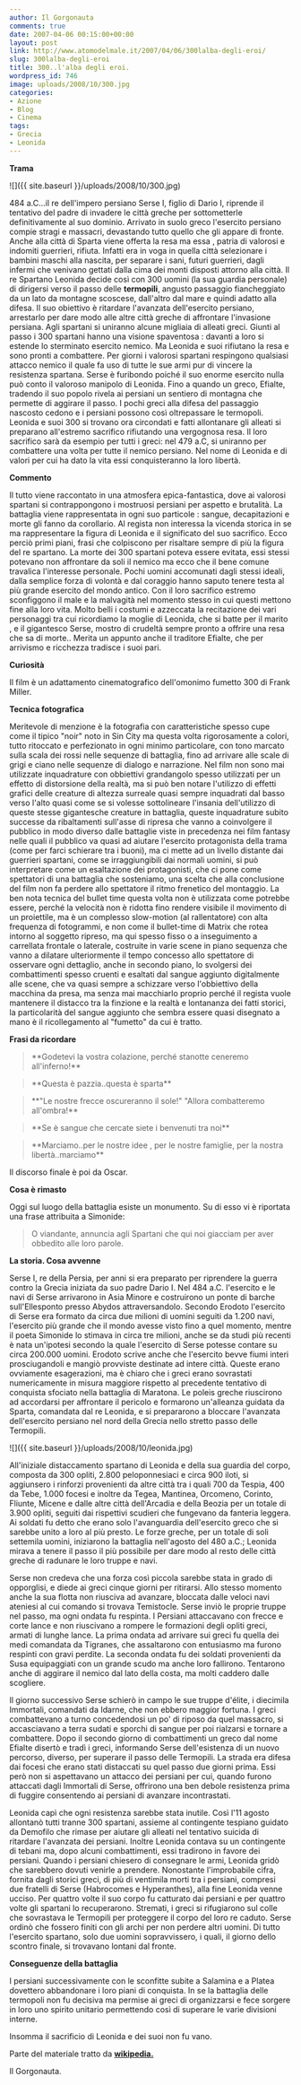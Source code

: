 ```yaml
---
author: Il Gorgonauta
comments: true
date: 2007-04-06 00:15:00+00:00
layout: post
link: http://www.atomodelmale.it/2007/04/06/300lalba-degli-eroi/
slug: 300lalba-degli-eroi
title: 300..l'alba degli eroi.
wordpress_id: 746
image: uploads/2008/10/300.jpg
categories:
- Azione
- Blog
- Cinema
tags:
- Grecia
- Leonida
---
```


**Trama**

![]({{ site.baseurl }}/uploads/2008/10/300.jpg)

484 a.C...il re dell'impero persiano Serse I, figlio di Dario I, riprende il tentativo del padre di invadere le città greche per sottometterle definitivamente al suo dominio. Arrivato in suolo greco l'esercito persiano compie stragi e massacri, devastando tutto quello che gli appare di fronte. Anche alla città di Sparta viene offerta la resa ma essa , patria di valorosi e indomiti guerrieri, rifiuta. Infatti era in voga in quella città selezionare i bambini maschi alla nascita, per separare i sani, futuri guerrieri, dagli infermi che venivano gettati dalla cima dei monti disposti attorno alla città. Il re Spartano Leonida decide così con 300 uomini (la sua guardia personale) di dirigersi verso il passo delle **termopili**, angusto passaggio fiancheggiato da un lato da montagne scoscese, dall'altro dal mare e quindi adatto alla difesa. Il suo obiettivo è ritardare l'avanzata dell'esercito persiano, arrestarlo per dare modo alle altre città greche di affrontare l'invasione persiana. Agli spartani si uniranno alcune migliaia di alleati greci. Giunti al passo i 300 spartani hanno una visione spaventosa : davanti a loro si estende lo sterminato esercito nemico. Ma Leonida e suoi rifiutano la resa e sono pronti a combattere. Per giorni i valorosi spartani respingono qualsiasi attacco nemico il quale fa uso di tutte le sue armi pur di vincere la resistenza spartana. Serse è furibondo poiché il suo enorme esercito nulla può conto il valoroso manipolo di Leonida. Fino a quando un greco, Efialte, tradendo il suo popolo rivela ai persiani un sentiero di montagna che permette di aggirare il passo. I pochi greci alla difesa del passaggio nascosto cedono e i persiani possono così oltrepassare le termopoli. Leonida e suoi 300 si trovano ora circondati e fatti allontanare gli alleati si preparano all'estremo sacrifico rifiutando una vergognosa resa. Il loro sacrifico sarà da esempio per tutti i greci: nel 479 a.C, si uniranno per combattere una volta per tutte il nemico persiano. Nel nome di Leonida e di valori per cui ha dato la vita essi conquisteranno la loro libertà.

**Commento**

Il tutto viene raccontato in una atmosfera epica-fantastica, dove ai valorosi spartani si contrappongono i mostruosi persiani per aspetto e brutalità. La battaglia viene rappresentata in ogni suo particole : sangue, decapitazioni e morte gli fanno da corollario.
Al regista non interessa la vicenda storica in se ma rappresentare la figura di Leonida e il significato del suo sacrifico. Ecco perciò primi piani, frasi che colpiscono per risaltare sempre di più la figura del re spartano.
La morte dei 300 spartani poteva essere evitata, essi stessi potevano non affrontare da soli il nemico ma ecco che il bene comune travalica l'interesse personale.
Pochi uomini accomunati dagli stessi ideali, dalla semplice forza di volontà e dal coraggio hanno saputo tenere testa al più grande esercito del mondo antico.
Con il loro sacrifico estremo sconfiggono il male e la malvagità nel momento stesso in cui questi mettono fine alla loro vita.
Molto belli i costumi e azzeccata la recitazione dei vari personaggi tra cui ricordiamo la moglie di Leonida, che si batte per il marito , e il gigantesco Serse, mostro di crudeltà sempre pronto a offrire una resa che sa di morte..
Merita un appunto anche il traditore Efialte, che per arrivismo e ricchezza tradisce i suoi pari.

**Curiosità**

Il film è un adattamento cinematografico dell'omonimo fumetto 300 di Frank Miller.

**Tecnica fotografica**

Meritevole di menzione è la fotografia con caratteristiche spesso cupe come il tipico "noir" noto in Sin City ma questa volta rigorosamente a colori, tutto ritoccato e perfezionato in ogni minimo particolare, con tono marcato sulla scala dei rossi nelle sequenze di battaglia, fino ad arrivare alle scale di grigi e ciano nelle sequenze di dialogo e narrazione. Nel film non sono mai utilizzate inquadrature con obbiettivi grandangolo spesso utilizzati per un effetto di distorsione della realtà, ma si può ben notare l'utilizzo di effetti grafici delle creature di altezza surreale quasi sempre inquadrati dal basso verso l'alto quasi come se si volesse sottolineare l'insania dell'utilizzo di queste stesse gigantesche creature in battaglia, queste inquadrature subito successe da ribaltamenti sull'asse di ripresa che vanno a coinvolgere il pubblico in modo diverso dalle battaglie viste in precedenza nei film fantasy nelle quali il pubblico va quasi ad aiutare l'esercito protagonista della trama (come per farci schierare tra i buoni), ma ci mette ad un livello distante dai guerrieri spartani, come se irraggiungibili dai normali uomini, si può interpretare come un esaltazione dei protagonisti, che ci pone come spettatori di una battaglia che sosteniamo, una scelta che alla conclusione del film non fa perdere allo spettatore il ritmo frenetico del montaggio. La ben nota tecnica del bullet time questa volta non è utilizzata come potrebbe essere, perché la velocità non è ridotta fino rendere visibile il movimento di un proiettile, ma è un complesso slow-motion (al rallentatore) con alta frequenza di fotogrammi, e non come il bullet-time di Matrix che rotea intorno al soggetto ripreso, ma qui spesso fisso o a inseguimento a carrellata frontale o laterale, costruite in varie scene in piano sequenza che vanno a dilatare ulteriormente il tempo concesso allo spettatore di osservare ogni dettaglio, anche in secondo piano, lo svolgersi dei combattimenti spesso cruenti e esaltati dal sangue aggiunto digitalmente alle scene, che va quasi sempre a schizzare verso l'obbiettivo della macchina da presa, ma senza mai macchiarlo proprio perché il regista vuole mantenere il distacco tra la finzione e la realtà e lontananza dei fatti storici, la particolarità del sangue aggiunto che sembra essere quasi disegnato a mano è il ricollegamento al "fumetto" da cui è tratto.

**Frasi da ricordare**

<blockquote>**Godetevi la vostra colazione, perché stanotte ceneremo all'inferno!**</blockquote>

<blockquote>**Questa è pazzia..questa è sparta**</blockquote>

<blockquote>**"Le nostre frecce oscureranno il sole!" "Allora combatteremo all'ombra!**</blockquote>

<blockquote>**Se è sangue che cercate siete i benvenuti tra noi**</blockquote>

<blockquote>**Marciamo..per le nostre idee , per le nostre famiglie, per la nostra libertà..marciamo**</blockquote>

Il discorso finale è poi da Oscar.

**Cosa è rimasto**

Oggi sul luogo della battaglia esiste un monumento. Su di esso vi è riportata una frase attribuita a Simonide:

<blockquote>O viandante, annuncia agli Spartani che qui
noi giacciam per aver obbedito alle loro parole.</blockquote>

**La storia. Cosa avvenne**

Serse I, re della Persia, per anni si era preparato per riprendere la guerra contro la Grecia iniziata da suo padre Dario I. Nel 484 a.C. l'esercito e le navi di Serse arrivarono in Asia Minore e costruirono un ponte di barche sull'Ellesponto presso Abydos attraversandolo. Secondo Erodoto l'esercito di Serse era formato da circa due milioni di uomini seguiti da 1.200 navi, l'esercito più grande che il mondo avesse visto fino a quel momento, mentre il poeta Simonide lo stimava in circa tre milioni, anche se da studi più recenti è nata un'ipotesi secondo la quale l'esercito di Serse potesse contare su circa 200.000 uomini. Erodoto scrive anche che l'esercito bevve fiumi interi prosciugandoli e mangiò provviste destinate ad intere città. Queste erano ovviamente esagerazioni, ma è chiaro che i greci erano sovrastati numericamente in misura maggiore rispetto al precedente tentativo di conquista sfociato nella battaglia di Maratona. Le poleis greche riuscirono ad accordarsi per affrontare il pericolo e formarono un'alleanza guidata da Sparta, comandata dal re Leonida, e si prepararono a bloccare l'avanzata dell'esercito persiano nel nord della Grecia nello stretto passo delle Termopili.

![]({{ site.baseurl }}/uploads/2008/10/leonida.jpg)

All'iniziale distaccamento spartano di Leonida e della sua guardia del corpo, composta da 300 opliti, 2.800 peloponnesiaci e circa 900 iloti, si aggiunsero i rinforzi provenienti da altre città tra i quali 700 da Tespia, 400 da Tebe, 1.000 focesi e inoltre da Tegea, Mantinea, Orcomeno, Corinto, Fliunte, Micene e dalle altre città dell'Arcadia e della Beozia per un totale di 3.900 opliti, seguiti dai rispettivi scudieri che fungevano da fanteria leggera. Ai soldati fu detto che erano solo l'avanguardia dell'esercito greco che si sarebbe unito a loro al più presto. Le forze greche, per un totale di soli settemila uomini, iniziarono la battaglia nell'agosto del 480 a.C.; Leonida mirava a tenere il passo il più possibile per dare modo al resto delle città greche di radunare le loro truppe e navi.

Serse non credeva che una forza così piccola sarebbe stata in grado di opporglisi, e diede ai greci cinque giorni per ritirarsi. Allo stesso momento anche la sua flotta non riusciva ad avanzare, bloccata dalle veloci navi ateniesi al cui comando si trovava Temistocle. Serse inviò le proprie truppe nel passo, ma ogni ondata fu respinta. I Persiani attaccavano con frecce e corte lance e non riuscivano a rompere le formazioni degli opliti greci, armati di lunghe lance.
La prima ondata ad arrivare sui greci fu quella dei medi comandata da Tigranes, che assaltarono con entusiasmo ma furono respinti con gravi perdite. La seconda ondata fu dei soldati provenienti da Susa equipaggiati con un grande scudo ma anche loro fallirono. Tentarono anche di aggirare il nemico dal lato della costa, ma molti caddero dalle scogliere.

Il giorno successivo Serse schierò in campo le sue truppe d'élite, i diecimila Immortali, comandati da Idarne, che non ebbero maggior fortuna. I greci combattevano a turno concedendosi un po' di riposo da quel massacro, si accasciavano a terra sudati e sporchi di sangue per poi rialzarsi e tornare a combattere.
Dopo il secondo giorno di combattimenti un greco dal nome Efialte disertò e tradì i greci, informando Serse dell'esistenza di un nuovo percorso, diverso, per superare il passo delle Termopili. La strada era difesa dai focesi che erano stati distaccati su quel passo due giorni prima. Essi però non si aspettavano un attacco dei persiani per cui, quando furono attaccati dagli Immortali di Serse, offrirono una ben debole resistenza prima di fuggire consentendo ai persiani di avanzare incontrastati.

Leonida capì che ogni resistenza sarebbe stata inutile. Così l'11 agosto allontanò tutti tranne 300 spartani, assieme al contingente tespiano guidato da Demofilo che rimase per aiutare gli alleati nel tentativo suicida di ritardare l'avanzata dei persiani. Inoltre Leonida contava su un contingente di tebani ma, dopo alcuni combattimenti, essi tradirono in favore dei persiani. Quando i persiani chiesero di consegnare le armi, Leonida gridò che sarebbero dovuti venirle a prendere. Nonostante l'improbabile cifra, fornita dagli storici greci, di più di ventimila morti tra i persiani, compresi due fratelli di Serse (Habrocomes e Hyperanthes), alla fine Leonida venne ucciso. Per quattro volte il suo corpo fu catturato dai persiani e per quattro volte gli spartani lo recuperarono. Stremati, i greci si rifugiarono sul colle che sovrastava le Termopili per proteggere il corpo del loro re caduto. Serse ordinò che fossero finiti con gli archi per non perdere altri uomini. Di tutto l'esercito spartano, solo due uomini sopravvissero, i quali, il giorno dello scontro finale, si trovavano lontani dal fronte.

**Conseguenze della battaglia**

I persiani successivamente con le sconfitte subite a Salamina e a Platea dovettero abbandonare i loro piani di conquista. In se la battaglia delle termopoli non fu decisiva ma permise ai greci di organizzarsi e fece sorgere in loro uno spirito unitario permettendo così di superare le varie divisioni interne.

Insomma il sacrificio di Leonida e dei suoi non fu vano.

Parte del materiale tratto da **[wikipedia.](http://it.wikipedia.org/wiki/Pagina_principale)** [](http://atomodelmale.forumfree.net/?t=15527674)

Il Gorgonauta.
